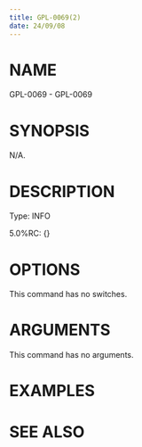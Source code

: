 ```yaml
---
title: GPL-0069(2)
date: 24/09/08
---
```


# NAME

GPL-0069 - GPL-0069

# SYNOPSIS

N/A.

# DESCRIPTION

Type: INFO

5.0%RC: {}

# OPTIONS

This command has no switches.

# ARGUMENTS

This command has no arguments.

# EXAMPLES

# SEE ALSO
